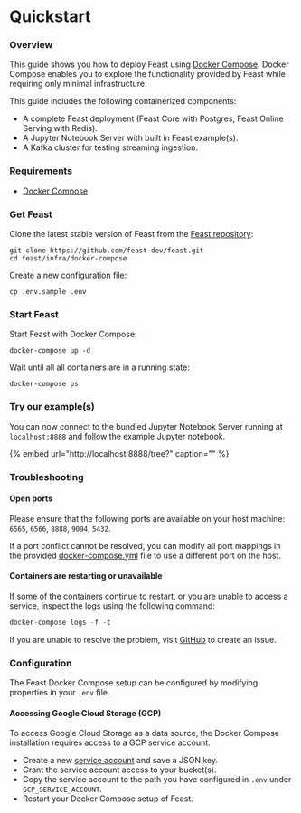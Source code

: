 # Quickstart

### Overview

This guide shows you how to deploy Feast using [Docker Compose](https://docs.docker.com/get-started/). Docker Compose enables you to explore the functionality provided by Feast while requiring only minimal infrastructure.

This guide includes the following containerized components:

* A complete Feast deployment \(Feast Core with Postgres, Feast Online Serving with Redis\).
* A Jupyter Notebook Server with built in Feast example\(s\).
* A Kafka cluster for testing streaming ingestion.

### Requirements

* [Docker Compose](https://docs.docker.com/compose/install/)

### Get Feast

Clone the latest stable version of Feast from the [Feast repository](https://github.com/gojek/feast/):

```text
git clone https://github.com/feast-dev/feast.git
cd feast/infra/docker-compose
```

Create a new configuration file:

```text
cp .env.sample .env
```

### Start Feast

Start Feast with Docker Compose:

```text
docker-compose up -d
```

Wait until all all containers are in a running state:

```text
docker-compose ps
```

### Try our example\(s\)

You can now connect to the bundled Jupyter Notebook Server running at `localhost:8888` and follow the example Jupyter notebook.

{% embed url="http://localhost:8888/tree?" caption="" %}

### Troubleshooting

#### Open ports

Please ensure that the following ports are available on your host machine:  `6565`, `6566`, `8888`, `9094`, `5432`.

If a port conflict cannot be resolved, you can modify all port mappings in the provided [docker-compose.yml](https://github.com/feast-dev/feast/tree/master/infra/docker-compose) file to use a different port on the host.

#### Containers are restarting or unavailable

If some of the containers continue to restart, or you are unable to access a service, inspect the logs using the following command:

```javascript
docker-compose logs -f -t
```

If you are unable to resolve the problem, visit [GitHub](https://github.com/feast-dev/feast/issues) to create an issue.

### Configuration

The Feast Docker Compose setup can be configured by modifying properties in your `.env` file.

#### Accessing Google Cloud Storage \(GCP\)

To access Google Cloud Storage as a data source, the Docker Compose installation requires access to a GCP service account.

* Create a new [service account](https://cloud.google.com/iam/docs/creating-managing-service-accounts) and save a JSON key.
* Grant the service account access to your bucket\(s\).
* Copy the service account to the path you have configured in `.env` under `GCP_SERVICE_ACCOUNT`.
* Restart your Docker Compose setup of Feast.

